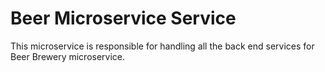 # Beer Microservice Service

This microservice is responsible for handling all the back end services 
for Beer Brewery microservice.